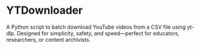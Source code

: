 # YTDownloader
A Python script to batch download YouTube videos from a CSV file using yt-dlp. Designed for simplicity, safety, and speed—perfect for educators, researchers, or content archivists.
